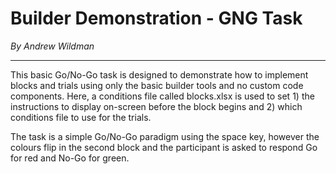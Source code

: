 # Builder Demonstration - GNG Task

*By Andrew Wildman*

---

This basic Go/No-Go task is designed to demonstrate how to implement blocks and trials using only the basic builder tools and no custom code components. Here, a conditions file called blocks.xlsx is used to set 1) the instructions to display on-screen before the block begins and 2) which conditions file to use for the trials.

The task is a simple Go/No-Go paradigm using the space key, however the colours flip in the second block and the participant is asked to respond Go for red and No-Go for green.